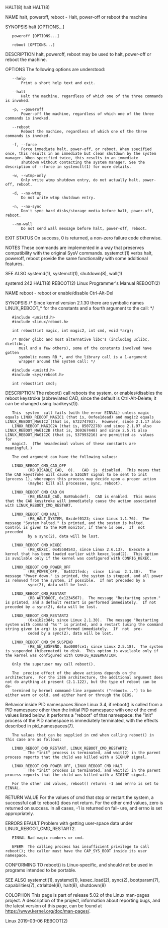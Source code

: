 HALT(8)                                                                                              halt                                                                                             HALT(8)

NAME
       halt, poweroff, reboot - Halt, power-off or reboot the machine

SYNOPSIS
       halt [OPTIONS...]

       poweroff [OPTIONS...]

       reboot [OPTIONS...]

DESCRIPTION
       halt, poweroff, reboot may be used to halt, power-off or reboot the machine.

OPTIONS
       The following options are understood:

       --help
           Print a short help text and exit.

       --halt
           Halt the machine, regardless of which one of the three commands is invoked.

       -p, --poweroff
           Power-off the machine, regardless of which one of the three commands is invoked.

       --reboot
           Reboot the machine, regardless of which one of the three commands is invoked.

       -f, --force
           Force immediate halt, power-off, or reboot. When specified once, this results in an immediate but clean shutdown by the system manager. When specified twice, this results in an immediate
           shutdown without contacting the system manager. See the description of --force in systemctl(1) for more details.

       -w, --wtmp-only
           Only write wtmp shutdown entry, do not actually halt, power-off, reboot.

       -d, --no-wtmp
           Do not write wtmp shutdown entry.

       -n, --no-sync
           Don't sync hard disks/storage media before halt, power-off, reboot.

       --no-wall
           Do not send wall message before halt, power-off, reboot.

EXIT STATUS
       On success, 0 is returned, a non-zero failure code otherwise.

NOTES
       These commands are implemented in a way that preserves compatibility with the original SysV commands.  systemctl(1) verbs halt, poweroff, reboot provide the same functionality with some additional
       features.

SEE ALSO
       systemd(1), systemctl(1), shutdown(8), wall(1)

systemd 242                                                                                                                                                                                           HALT(8)
REBOOT(2)                                                                                 Linux Programmer's Manual                                                                                 REBOOT(2)

NAME
       reboot - reboot or enable/disable Ctrl-Alt-Del

SYNOPSIS
       /* Since kernel version 2.1.30 there are symbolic names LINUX_REBOOT_*
          for the constants and a fourth argument to the call: */

       #include <unistd.h>
       #include <linux/reboot.h>

       int reboot(int magic, int magic2, int cmd, void *arg);

       /* Under glibc and most alternative libc's (including uclibc, dietlibc,
          musl and a few others), some of the constants involved have gotten
          symbolic names RB_*, and the library call is a 1-argument
          wrapper around the system call: */

       #include <unistd.h>
       #include <sys/reboot.h>

       int reboot(int cmd);

DESCRIPTION
       The reboot() call reboots the system, or enables/disables the reboot keystroke (abbreviated CAD, since the default is Ctrl-Alt-Delete; it can be changed using loadkeys(1)).

       This  system  call fails (with the error EINVAL) unless magic equals LINUX_REBOOT_MAGIC1 (that is, 0xfee1dead) and magic2 equals LINUX_REBOOT_MAGIC2 (that is, 672274793).  However, since 2.1.17 also
       LINUX_REBOOT_MAGIC2A (that is, 85072278) and since 2.1.97 also LINUX_REBOOT_MAGIC2B (that is, 369367448) and since 2.5.71 also LINUX_REBOOT_MAGIC2C (that is, 537993216) are permitted as  values  for
       magic2.  (The hexadecimal values of these constants are meaningful.)

       The cmd argument can have the following values:

       LINUX_REBOOT_CMD_CAD_OFF
              (RB_DISABLE_CAD,  0).   CAD  is  disabled.  This means that the CAD keystroke will cause a SIGINT signal to be sent to init (process 1), whereupon this process may decide upon a proper action
              (maybe: kill all processes, sync, reboot).

       LINUX_REBOOT_CMD_CAD_ON
              (RB_ENABLE_CAD, 0x89abcdef).  CAD is enabled.  This means that the CAD keystroke will immediately cause the action associated with LINUX_REBOOT_CMD_RESTART.

       LINUX_REBOOT_CMD_HALT
              (RB_HALT_SYSTEM, 0xcdef0123; since Linux 1.1.76).  The message "System halted." is printed, and the system is halted.  Control is given to the ROM monitor, if there is one.  If  not  preceded
              by a sync(2), data will be lost.

       LINUX_REBOOT_CMD_KEXEC
              (RB_KEXEC, 0x45584543, since Linux 2.6.13).  Execute a kernel that has been loaded earlier with kexec_load(2).  This option is available only if the kernel was configured with CONFIG_KEXEC.

       LINUX_REBOOT_CMD_POWER_OFF
              (RB_POWER_OFF,  0x4321fedc;  since  Linux  2.1.30).   The message "Power down." is printed, the system is stopped, and all power is removed from the system, if possible.  If not preceded by a
              sync(2), data will be lost.

       LINUX_REBOOT_CMD_RESTART
              (RB_AUTOBOOT, 0x1234567).  The message "Restarting system." is printed, and a default restart is performed immediately.  If not preceded by a sync(2), data will be lost.

       LINUX_REBOOT_CMD_RESTART2
              (0xa1b2c3d4; since Linux 2.1.30).  The message "Restarting system with command '%s'" is printed, and a restart (using the command string given in arg) is performed immediately.  If  not  pre‐
              ceded by a sync(2), data will be lost.

       LINUX_REBOOT_CMD_SW_SUSPEND
              (RB_SW_SUSPEND, 0xd000fce1; since Linux 2.5.18).  The system is suspended (hibernated) to disk.  This option is available only if the kernel was configured with CONFIG_HIBERNATION.

       Only the superuser may call reboot().

       The  precise effect of the above actions depends on the architecture.  For the i386 architecture, the additional argument does not do anything at present (2.1.122), but the type of reboot can be de‐
       termined by kernel command-line arguments ("reboot=...") to be either warm or cold, and either hard or through the BIOS.

   Behavior inside PID namespaces
       Since Linux 3.4, if reboot() is called from a PID namespace other than the initial PID namespace with one of the cmd values listed below, it performs a "reboot" of that namespace: the "init" process
       of the PID namespace is immediately terminated, with the effects described in pid_namespaces(7).

       The values that can be supplied in cmd when calling reboot() in this case are as follows:

       LINUX_REBOOT_CMD_RESTART, LINUX_REBOOT_CMD_RESTART2
              The "init" process is terminated, and wait(2) in the parent process reports that the child was killed with a SIGHUP signal.

       LINUX_REBOOT_CMD_POWER_OFF, LINUX_REBOOT_CMD_HALT
              The "init" process is terminated, and wait(2) in the parent process reports that the child was killed with a SIGINT signal.

       For the other cmd values, reboot() returns -1 and errno is set to EINVAL.

RETURN VALUE
       For  the  values of cmd that stop or restart the system, a successful call to reboot() does not return.  For the other cmd values, zero is returned on success.  In all cases, -1 is returned on fail‐
       ure, and errno is set appropriately.

ERRORS
       EFAULT Problem with getting user-space data under LINUX_REBOOT_CMD_RESTART2.

       EINVAL Bad magic numbers or cmd.

       EPERM  The calling process has insufficient privilege to call reboot(); the caller must have the CAP_SYS_BOOT inside its user namespace.

CONFORMING TO
       reboot() is Linux-specific, and should not be used in programs intended to be portable.

SEE ALSO
       systemctl(1), systemd(1), kexec_load(2), sync(2), bootparam(7), capabilities(7), ctrlaltdel(8), halt(8), shutdown(8)

COLOPHON
       This page is part of release 5.02 of the Linux man-pages project.  A description of the project,  information  about  reporting  bugs,  and  the  latest  version  of  this  page,  can  be  found  at
       https://www.kernel.org/doc/man-pages/.

Linux                                                                                             2019-03-06                                                                                        REBOOT(2)
